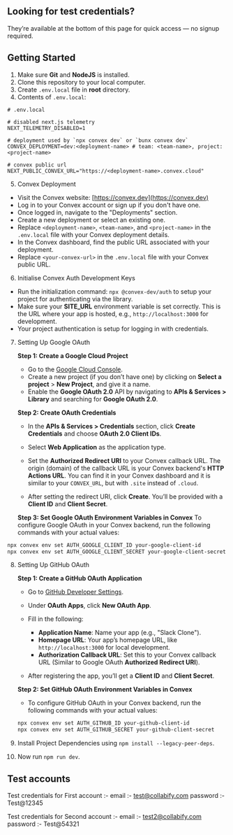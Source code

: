 ## Looking for test credentials?
They’re available at the bottom of this page for quick access — no signup required.

## Getting Started

1. Make sure **Git** and **NodeJS** is installed.
2. Clone this repository to your local computer.
3. Create `.env.local` file in **root** directory.
4. Contents of `.env.local`:

```env
# .env.local

# disabled next.js telemetry
NEXT_TELEMETRY_DISABLED=1

# deployment used by `npx convex dev` or `bunx convex dev`
CONVEX_DEPLOYMENT=dev:<deployment-name> # team: <team-name>, project: <project-name>

# convex public url
NEXT_PUBLIC_CONVEX_URL="https://<deployment-name>.convex.cloud"

```

5. Convex Deployment

- Visit the Convex website: [https://convex.dev](https://convex.dev)
- Log in to your Convex account or sign up if you don't have one.
- Once logged in, navigate to the "Deployments" section.
- Create a new deployment or select an existing one.
- Replace `<deployment-name>`, `<team-name>`, and `<project-name>` in the `.env.local` file with your Convex deployment details.
- In the Convex dashboard, find the public URL associated with your deployment.
- Replace `<your-convex-url>` in the `.env.local` file with your Convex public URL.

6. Initialise Convex Auth Development Keys

- Run the initialization command: `npx @convex-dev/auth` to setup your project for authenticating via the library.
- Make sure your **SITE_URL** environment variable is set correctly. This is the URL where your app is hosted, e.g., `http://localhost:3000` for development.
- Your project authentication is setup for logging in with credentials.

7. Setting Up Google OAuth

    **Step 1: Create a Google Cloud Project**
  
    - Go to the [Google Cloud Console](https://console.cloud.google.com/).
    - Create a new project (if you don’t have one) by clicking on **Select a project** > **New Project**, and give it a name.
    - Enable the **Google OAuth 2.0** API by navigating to **APIs & Services > Library** and searching for **Google OAuth 2.0**.

    **Step 2: Create OAuth Credentials**
    
    - In the **APIs & Services > Credentials** section, click **Create Credentials** and choose **OAuth 2.0 Client IDs**.
    - Select **Web Application** as the application type.
    - Set the **Authorized Redirect URI** to your Convex callback URL. The origin (domain) of the callback URL is your Convex backend's **HTTP Actions URL**. You can find it in your Convex dashboard and it is similar to your `CONVEX_URL`, but with `.site` instead of `.cloud`.

    - After setting the redirect URI, click **Create**. You’ll be provided with a **Client ID** and **Client Secret**.

    **Step 3: Set Google OAuth Environment Variables in Convex**
    To configure Google OAuth in your Convex backend, run the following commands with your actual values:

```bash
npx convex env set AUTH_GOOGLE_CLIENT_ID your-google-client-id
npx convex env set AUTH_GOOGLE_CLIENT_SECRET your-google-client-secret
```

8. Setting Up GitHub OAuth

    **Step 1: Create a GitHub OAuth Application**
    
    - Go to [GitHub Developer Settings](https://github.com/settings/developers).
    - Under **OAuth Apps**, click **New OAuth App**.
    - Fill in the following:
    
      - **Application Name**: Name your app (e.g., "Slack Clone").
      - **Homepage URL**: Your app’s homepage URL, like `http://localhost:3000` for local development.
      - **Authorization Callback URL**: Set this to your Convex callback URL (Similar to Google OAuth **Authorized Redirect URI**).
    
    - After registering the app, you’ll get a **Client ID** and **Client Secret**.

    **Step 2: Set GitHub OAuth Environment Variables in Convex**
    
    - To configure GitHub OAuth in your Convex backend, run the following commands with your actual values:
    
    ```bash
    npx convex env set AUTH_GITHUB_ID your-github-client-id
    npx convex env set AUTH_GITHUB_SECRET your-github-client-secret
    ```
    
9. Install Project Dependencies using `npm install --legacy-peer-deps`.

10. Now run `npm run dev`.

## Test accounts 
Test credentials for First account :- 
   email :- test@collabify.com
   password :- Test@12345
   
Test credentials for Second account :- 
   email :- test2@collabify.com
   password :- Test@54321 
